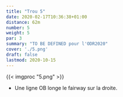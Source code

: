 ```yaml
---
title: "Trou 5"
date: 2020-02-17T10:36:38+01:00
distance: 62m
number: 5
weight: 5
par: 3
summary: "TO BE DEFINED pour l'ODR2020"
cover: './5.png'
draft: false
lastmod: 2020-10-15
---
```



{{< imgproc "5.png" >}}

 - Une ligne OB longe le fairway sur la droite.